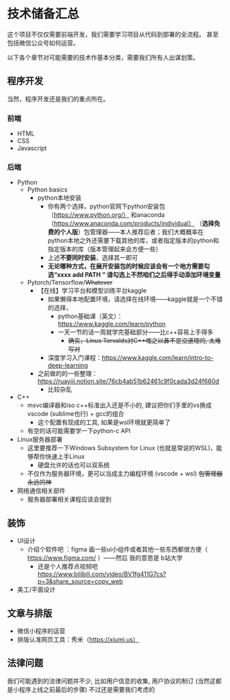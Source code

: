 # 技术储备汇总

这个项目不仅仅需要前端开发，我们需要学习项目从代码到部署的全流程。
甚至包括微信公众号如何运营。

以下各个章节对可能需要的技术作基本分类，需要我们所有人出谋划策。

## 程序开发

当然，程序开发还是我们的重点所在。

### 前端

- HTML
- CSS
- Javascript

### 后端

- Python
  - Python basics
    - python本地安装
      - 你有两个选择，python官网下python安装包（https://www.python.org/） 和anaconda（https://www.anaconda.com/products/individual） （**选择免费的个人版**）包管理器——本人推荐后者；我们大概概率在python本地之外还需要下载其他的库，或者指定版本的python和指定版本的库（版本管理起来会方便一些）
      - 上述**不要同时安装**，选择其一即可
      - **无论哪种方式，在展开安装包的时候应该会有一个地方需要勾选“xxxx add PATH ” 请勾选上不然咱们之后得手动添加环境变量**
  - Pytorch/Tensorflow/~~Whatever~~
    - 【在线】学习平台和模型训练平台kaggle
      - 如果懒得本地配置环境，请选择在线环境——kaggle就是一个不错的选择，
        - python基础课（英文）：https://www.kaggle.com/learn/python
        - 一天一节的话一周就学完基础部分——比c++容易上手得多
          - ~~确实，Linus Torvalds对C++嗤之以鼻不是没道理的, 太难写对~~
      - 深度学习入门课程：https://www.kaggle.com/learn/intro-to-deep-learning 
    - 之前做的的一些整理：https://ruayiii.notion.site/76cb4ab51b62461c9f0cada3d24f660d 
      - 比较杂乱
- C++
  - msvc编译器和iso c++标准出入还是不小的, 建议把你们手里的vs换成vscode (sublime也行) + gcc的组合
    - 这个配置有现成的工具, 如果是wsl环境就更简单了
  - 有空的话可能需要学一下python-c API
- Linux服务器部署
  - 这里要推荐一下Windows Subsystem for Linux (也就是常说的WSL)，能够帮你快速上手Linux
    - 硬盘允许的话也可以双系统
  - 不仅作为服务器环境，更可以当成主力编程环境 (vscode + wsl) ~~包管理器永远的神~~
- 网络通信相关部件
  - 服务器部署相关课程应该会提到

## 装饰

- UI设计
  - 介绍个软件吧 ：figma 画一些ui小组件或者其他一些东西都很方便（ https://www.figma.com/ ）——然后 我的意思是 b站大学
    - 还是个人推荐点视频吧 https://www.bilibili.com/video/BV1fg411G7cs?p=3&share_source=copy_web 
- 美工/平面设计

## 文章与排版

- 微信小程序的运营
- 排版认准网页工具：秀米（https://xiumi.us）

## 法律问题

我们可能遇到的法律问题并不少, 比如用户信息的收集, 用户协议的制订
(当然这都是小程序上线之前最后的步骤) 不过还是需要我们考虑的